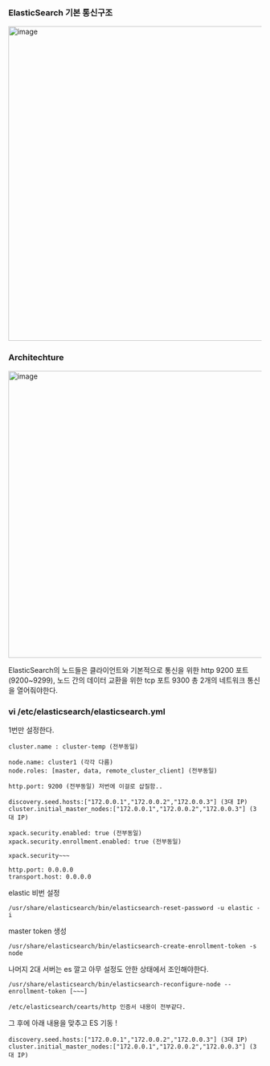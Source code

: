 ### ElasticSearch 기본 통신구조

<img width="626" alt="image" src="https://github.com/sm55555/ELK/assets/38831314/ff80af74-256d-478b-9f6e-9476007740fc">

### Architechture

<img width="571" alt="image" src="https://github.com/sm55555/ELK/assets/38831314/8e505bda-a291-45fb-94c8-37878b01412d">


ElasticSearch의 노드들은 클라이언트와 기본적으로 통신을 위한 http 9200 포트 (9200~9299), 노드 간의 데이터 교환을 위한 tcp 포트 9300 총 2개의 네트워크 통신을 열어줘야한다.


### vi /etc/elasticsearch/elasticsearch.yml

1번만 설정한다.

```
cluster.name : cluster-temp (전부동일)

node.name: cluster1 (각각 다름)
node.roles: [master, data, remote_cluster_client] (전부동일)

http.port: 9200 (전부동일) 저번에 이걸로 삽질함..

discovery.seed.hosts:["172.0.0.1","172.0.0.2","172.0.0.3"] (3대 IP)
cluster.initial_master_nodes:["172.0.0.1","172.0.0.2","172.0.0.3"] (3대 IP)

xpack.security.enabled: true (전부동일)
xpack.security.enrollment.enabled: true (전부동일)

xpack.security~~~

http.port: 0.0.0.0
transport.host: 0.0.0.0
```

elastic 비번 설정

```
/usr/share/elasticsearch/bin/elasticsearch-reset-password -u elastic -i
```

master token 생성

```
/usr/share/elasticsearch/bin/elasticsearch-create-enrollment-token -s node
```

나머지 2대 서버는 es 깔고 아무 설정도 안한 상태에서 조인해야한다.

```
/usr/share/elasticsearch/bin/elasticsearch-reconfigure-node --enrollment-token [~~~]

/etc/elasticsearch/cearts/http 인증서 내용이 전부같다.
```

그 후에 아래 내용을 맞추고 ES 기동 !

```
discovery.seed.hosts:["172.0.0.1","172.0.0.2","172.0.0.3"] (3대 IP)
cluster.initial_master_nodes:["172.0.0.1","172.0.0.2","172.0.0.3"] (3대 IP)
```
